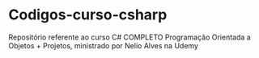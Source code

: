 # Codigos-curso-csharp
Repositório referente ao curso C# COMPLETO Programação Orientada a Objetos + Projetos, ministrado por Nelio Alves na Udemy
